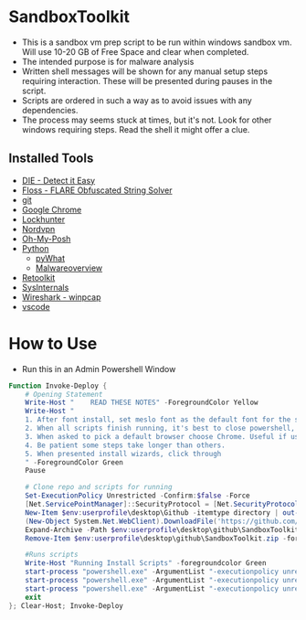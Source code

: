  # SandboxToolkit

- This is a sandbox vm prep script to be run within windows sandbox vm. Will use 10-20 GB of Free Space and clear when completed.
- The intended purpose is for malware analysis
- Written shell messages will be shown for any manual setup steps requiring interaction. These will be presented during pauses in the script.
- Scripts are ordered in such a way as to avoid issues with any dependencies.
- The process may seems stuck at times, but it's not. Look for other windows requiring steps. Read the shell it might offer a clue.

## Installed Tools

- [DIE - Detect it Easy](https://github.com/horsicq/Detect-It-Easy)
- [Floss - FLARE Obfuscated String Solver](https://github.com/mandiant/flare-floss)
- [git](https://git-scm.com/)
- [Google Chrome](https://www.google.com/chrome/)
- [Lockhunter](https://lockhunter.com/)
- [Nordvpn](https://nordvpn.com/nord-deal-site/)
- [Oh-My-Posh](https://ohmyposh.dev/)
- [Python](https://www.python.org/)
    - [pyWhat](https://github.com/bee-san/pyWhat)
    - [Malwareoverview](https://github.com/alexandreborges/malwoverview)
- [Retoolkit](https://github.com/mentebinaria/retoolkit)
- [SysInternals](https://learn.microsoft.com/en-us/sysinternals/)
- [Wireshark - winpcap](https://www.wireshark.org/)
- [vscode](https://code.visualstudio.com/)

# How to Use
- Run this in an Admin Powershell Window

```Powershell
Function Invoke-Deploy {
    # Opening Statement
    Write-Host "    READ THESE NOTES" -ForegroundColor Yellow
    Write-Host "
    1. After font install, set meslo font as the default font for the shell
    2. When all scripts finish running, it's best to close powershell, and use pwsh or shell of choice. This ensures all installed exe's are in path.
    3. When asked to pick a default browser choose Chrome. Useful if using Nordvpn.
    4. Be patient some steps take longer than others.
    5. When presented install wizards, click through
    " -ForegroundColor Green
    Pause

    # Clone repo and scripts for running
    Set-ExecutionPolicy Unrestricted -Confirm:$false -Force
    [Net.ServicePointManager]::SecurityProtocol = [Net.SecurityProtocolType]::Tls12
    New-Item $env:userprofile\desktop\Github -itemtype directory | out-null
    (New-Object System.Net.WebClient).DownloadFile('https://github.com/TheTaylorLee/SandboxToolkit/archive/refs/heads/master.zip', "$env:userprofile\desktop\github\SandboxToolkit.zip")
    Expand-Archive -Path $env:userprofile\desktop\github\SandboxToolkit.zip $env:userprofile\desktop\github\SandboxToolkit
    Remove-Item $env:userprofile\desktop\github\SandboxToolkit.zip -force | out-null

    #Runs scripts
    Write-Host "Running Install Scripts" -foregroundcolor Green
    start-process "powershell.exe" -ArgumentList "-executionpolicy unrestricted", "-File $env:userprofile\desktop\github\SandboxToolkit\SandboxToolkit-master\scripts\1-Install-PSPortable.ps1" -wait
    start-process "powershell.exe" -ArgumentList "-executionpolicy unrestricted", "-File $env:userprofile\desktop\github\SandboxToolkit\SandboxToolkit-master\scripts\2-Install-PackageManagers.ps1" -wait
    start-process "powershell.exe" -ArgumentList "-executionpolicy unrestricted", "-File $env:userprofile\desktop\github\SandboxToolkit\SandboxToolkit-master\scripts\3-Install-Packages.ps1"
    exit
}; Clear-Host; Invoke-Deploy
```